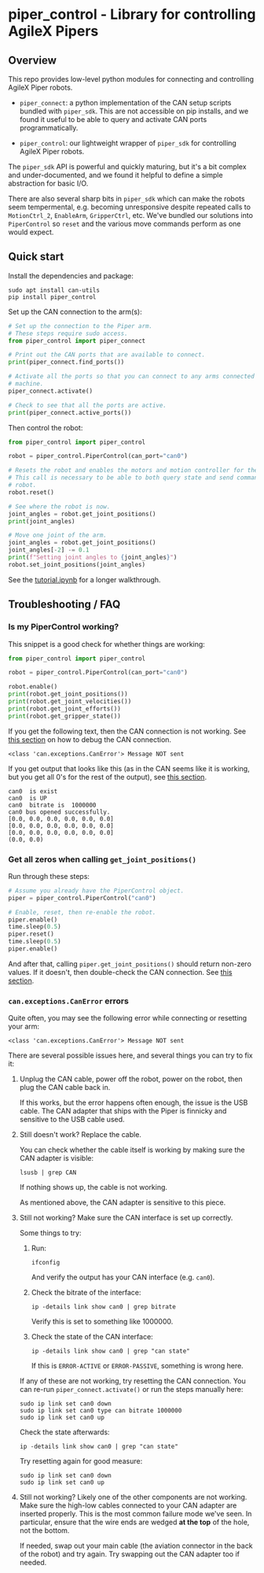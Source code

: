 # piper_control - Library for controlling AgileX Pipers

## Overview

This repo provides low-level python modules for connecting and controlling
AgileX Piper robots.

*   `piper_connect`: a python implementation of the CAN setup scripts bundled
    with `piper_sdk`. This are not accessible on pip installs, and we found it
    useful to be able to query and activate CAN ports programmatically.

*   `piper_control`:  our lightweight wrapper of `piper_sdk` for controlling
    AgileX Piper robots.

  The `piper_sdk` API is powerful and quickly maturing, but it's a bit complex
  and under-documented, and we found it helpful to define a simple abstraction
  for basic I/O.

  There are also several sharp bits in `piper_sdk` which can make the robots
  seem tempermental, e.g. becoming unresponsive despite repeated calls to
  `MotionCtrl_2`, `EnableArm`, `GripperCtrl`, etc. We've bundled our solutions
  into `PiperControl` so `reset` and the various move commands perform as one
  would expect.

## Quick start

Install the dependencies and package:

```shell
sudo apt install can-utils
pip install piper_control
```

Set up the CAN connection to the arm(s):

```python
# Set up the connection to the Piper arm.
# These steps require sudo access.
from piper_control import piper_connect

# Print out the CAN ports that are available to connect.
print(piper_connect.find_ports())

# Activate all the ports so that you can connect to any arms connected to your
# machine.
piper_connect.activate()

# Check to see that all the ports are active.
print(piper_connect.active_ports())
```

Then control the robot:

```python
from piper_control import piper_control

robot = piper_control.PiperControl(can_port="can0")

# Resets the robot and enables the motors and motion controller for the arm.
# This call is necessary to be able to both query state and send commands to the
# robot.
robot.reset()

# See where the robot is now.
joint_angles = robot.get_joint_positions()
print(joint_angles)

# Move one joint of the arm.
joint_angles = robot.get_joint_positions()
joint_angles[-2] -= 0.1
print(f"Setting joint angles to {joint_angles}")
robot.set_joint_positions(joint_angles)
```

See the [tutorial.ipynb][tutorial] for a longer walkthrough.

## Troubleshooting / FAQ

### Is my PiperControl working?

This snippet is a good check for whether things are working:

```python
from piper_control import piper_control

robot = piper_control.PiperControl(can_port="can0")

robot.enable()
print(robot.get_joint_positions())
print(robot.get_joint_velocities())
print(robot.get_joint_efforts())
print(robot.get_gripper_state())
```

If you get the following text, then the CAN connection is not working. See
[this section](#canexceptionscanerror-errors) on how to debug the CAN
connection.

```text
<class 'can.exceptions.CanError'> Message NOT sent
```

If you get output that looks like this (as in the CAN seems like it is working,
but you get all 0's for the rest of the output), see
[this section](#get-all-zeros-when-calling-get_joint_positions).

```text
can0  is exist
can0  is UP
can0  bitrate is  1000000
can0 bus opened successfully.
[0.0, 0.0, 0.0, 0.0, 0.0, 0.0]
[0.0, 0.0, 0.0, 0.0, 0.0, 0.0]
[0.0, 0.0, 0.0, 0.0, 0.0, 0.0]
(0.0, 0.0)
```

### Get all zeros when calling `get_joint_positions()`

Run through these steps:

```python
# Assume you already have the PiperControl object.
piper = piper_control.PiperControl("can0")

# Enable, reset, then re-enable the robot.
piper.enable()
time.sleep(0.5)
piper.reset()
time.sleep(0.5)
piper.enable()
```

And after that, calling `piper.get_joint_positions()` should return non-zero
values. If it doesn't, then double-check the CAN connection. See
[this section](#canexceptionscanerror-errors).

### `can.exceptions.CanError` errors

Quite often, you may see the following error while connecting or resetting your
arm:

```text
<class 'can.exceptions.CanError'> Message NOT sent
```

There are several possible issues here, and several things you can try to fix
it:

1.  Unplug the CAN cable, power off the robot, power on the robot, then plug the
    CAN cable back in.

    If this works, but the error happens often enough, the issue is the USB
    cable. The CAN adapter that ships with the Piper is finnicky and sensitive
    to the USB cable used.

1.  Still doesn't work? Replace the cable.

    You can check whether the cable itself is working by making sure the CAN
    adapter is visible:

    ```shell
    lsusb | grep CAN
    ```

    If nothing shows up, the cable is not working.

    As mentioned above, the CAN adapter is sensitive to this piece.

1.  Still not working? Make sure the CAN interface is set up correctly.

    Some things to try:

    1.  Run:

        ```shell
        ifconfig
        ```

        And verify the output has your CAN interface (e.g. `can0`).

    2.  Check the bitrate of the interface:

        ```shell
        ip -details link show can0 | grep bitrate
        ```

        Verify this is set to something like 1000000.

    3.  Check the state of the CAN interface:

        ```shell
        ip -details link show can0 | grep "can state"
        ```

        If this is `ERROR-ACTIVE` or `ERROR-PASSIVE`, something is wrong here.

    If any of these are not working, try resetting the CAN connection. You can
    re-run `piper_connect.activate()` or run the steps manually here:

    ```shell
    sudo ip link set can0 down
    sudo ip link set can0 type can bitrate 1000000
    sudo ip link set can0 up
    ```

    Check the state afterwards:

    ```shell
    ip -details link show can0 | grep "can state"
    ```

    Try resetting again for good measure:

    ```shell
    sudo ip link set can0 down
    sudo ip link set can0 up
    ```

1.  Still not working? Likely one of the other components are not working.
    Make sure the high-low cables connected to your CAN adapter are inserted
    properly. This is the most common failure mode we've seen. In particular,
    ensure that the wire ends are wedged __at the top__ of the hole, not the
    bottom.

    If needed, swap out your main cable (the aviation connector in the back of
    the robot) and try again. Try swapping out the CAN adapter too if needed.

[tutorial]: <https://github.com/Reimagine-Robotics/piper_control/blob/main/tutorial.ipynb> "Tutorial"
